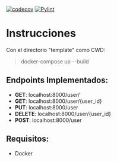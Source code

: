 [![codecov](https://codecov.io/gh/taller-II-2023-q1-g8/TemplateFastAPI/branch/master/graph/badge.svg?token=CM3FJKHBQ0)](https://codecov.io/gh/taller-II-2023-q1-g8/TemplateFastAPI)
[![Pylint](https://github.com/taller-II-2023-q1-g8/TemplateFastAPI/actions/workflows/pylint.yml/badge.svg)](https://github.com/taller-II-2023-q1-g8/TemplateFastAPI/actions/workflows/pylint.yml)
# Instrucciones
Con el directorio "template" como CWD:
> docker-compose up --build

## Endpoints Implementados:
- **GET**: localhost:8000/user/
- **GET**: localhost:8000/user/{user_id}
- **PUT**: localhost:8000/user
- **DELETE**: localhost:8000/user/{user_id}
- **POST**: localhost:8000/user

## Requisitos:
- Docker
